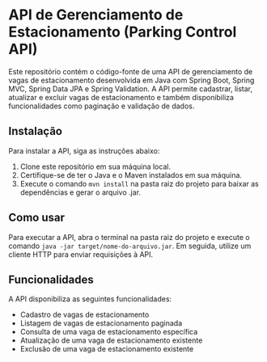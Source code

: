 # API de Gerenciamento de Estacionamento (Parking Control API)

Este repositório contém o código-fonte de uma API de gerenciamento de vagas de estacionamento desenvolvida em Java com Spring Boot, Spring MVC, Spring Data JPA e Spring Validation. A API permite cadastrar, listar, atualizar e excluir vagas de estacionamento e também disponibiliza funcionalidades como paginação e validação de dados.

## Instalação

Para instalar a API, siga as instruções abaixo:

1. Clone este repositório em sua máquina local.
2. Certifique-se de ter o Java e o Maven instalados em sua máquina.
3. Execute o comando `mvn install` na pasta raiz do projeto para baixar as dependências e gerar o arquivo .jar.

## Como usar

Para executar a API, abra o terminal na pasta raiz do projeto e execute o comando `java -jar target/nome-do-arquivo.jar`. Em seguida, utilize um cliente HTTP para enviar requisições à API.

## Funcionalidades

A API disponibiliza as seguintes funcionalidades:

- Cadastro de vagas de estacionamento
- Listagem de vagas de estacionamento paginada
- Consulta de uma vaga de estacionamento específica
- Atualização de uma vaga de estacionamento existente
- Exclusão de uma vaga de estacionamento existente
